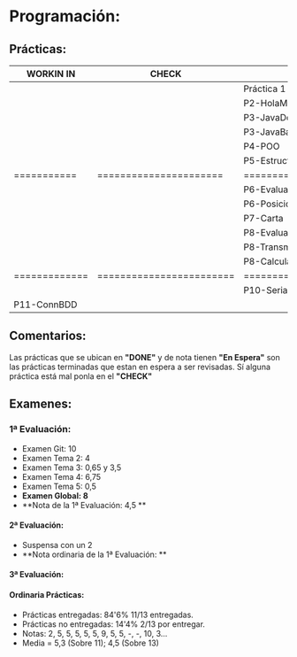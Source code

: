 # Programación:
## Prácticas:
|  WORKIN IN  |         CHECK          |             DONE              |    NOTA   |
| ----------- | ---------------------- | ----------------------------- | --------- |
|             |                        | Práctica 1                    |     2     |
|             |                        | P2-HolaMundo                  |     5     |
|             |                        | P3-JavaDoc                    |     5     |
|             |                        | P3-JavaBasicIO                |     5     |
|             |                        | P4-POO                        |     5     |
|             |                        | P5-Estructuras_de_Control     |     5     |
| =========== | ====================== | ============================= | ========= |
|             |                        | P6-Evaluacion_de_Resultados   |     9     |
|             |                        | P6-Posicionamiento_BrazoRobot |     5     |
|             |                        | P7-Carta                      |     5     |
|             |                        | P8-Evaluacion-de-Resultados   | En espera |
|             |                        | P8-Transmisor_de_datos        | En espera |
|             |                        | P8-Calculadora_de_pila        |    10     |
|=============|========================|===============================|===========|
|             |                        | P10-Serialización             |     3     |
| P11-ConnBDD |                        |                               |     ?     |
## Comentarios:
Las prácticas que se ubican en **"DONE"** y de nota tienen **"En Espera"** son las prácticas terminadas que estan en espera a ser revisadas. Sí alguna práctica está mal ponla en el **"CHECK"**
## Examenes:
### 1ª Evaluación:
+ Examen Git: 10
+ Examen Tema 2: 4
+ Examen Tema 3: 0,65 y 3,5
+ Examen Tema 4: 6,75
+ Examen Tema 5: 0,5
+ **Examen Global: 8**
+ **Nota de la 1ª Evaluación: 4,5 **
#### 2ª Evaluación:
+ Suspensa con un 2
+ **Nota ordinaria de la 1ª Evaluación: **
#### 3ª Evaluación:

#### Ordinaria Prácticas:
+ Prácticas entregadas: 84'6% 11/13 entregadas.
+ Prácticas no entregadas: 14'4% 2/13 por entregar.
+ Notas: 2, 5, 5, 5, 5, 5, 9, 5, 5, -, -, 10, 3...
+ Media = 5,3 (Sobre 11); 4,5 (Sobre 13)
